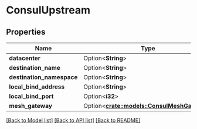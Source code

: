 # ConsulUpstream

## Properties

Name | Type | Description | Notes
------------ | ------------- | ------------- | -------------
**datacenter** | Option<**String**> |  | [optional]
**destination_name** | Option<**String**> |  | [optional]
**destination_namespace** | Option<**String**> |  | [optional]
**local_bind_address** | Option<**String**> |  | [optional]
**local_bind_port** | Option<**i32**> |  | [optional]
**mesh_gateway** | Option<[**crate::models::ConsulMeshGateway**](ConsulMeshGateway.md)> |  | [optional]

[[Back to Model list]](../README.md#documentation-for-models) [[Back to API list]](../README.md#documentation-for-api-endpoints) [[Back to README]](../README.md)


